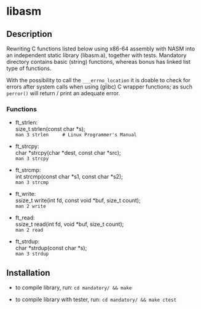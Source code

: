 # libasm

## Description

Rewriting C functions listed below using x86-64 assembly with NASM into an
independent static library (libasm.a), together with tests. Mandatory
directory contains basic (string) functions, whereas bonus has linked list
type of functions.

With the possibility to call the ```___errno_location``` it is doable to check
for errors after system calls when using (glibc) C wrapper functions; as such 
```perror()``` will return / print an adequate error.

### Functions

- ft_strlen:<br>
size_t strlen(const char *s);<br>
```man 3 strlen     # Linux Programmer's Manual```

- ft_strcpy:<br>
char *strcpy(char *dest, const char *src);<br>
```man 3 strcpy```

- ft_strcmp:<br>
int strcmp(const char *s1, const char *s2);<br>
```man 3 strcmp```

- ft_write:<br>
ssize_t	write(int fd, const void *buf, size_t count);<br>
```man 2 write```

- ft_read:<br>
ssize_t read(int fd, void *buf, size_t count);<br>
```man 2 read```

- ft_strdup:<br>
char *strdup(const char *s);<br>
```man 3 strdup```


## Installation

- to compile library, run:
```cd mandatory/ && make```

- to compile library with tester, run:
```cd mandatory/ && make ctest```

